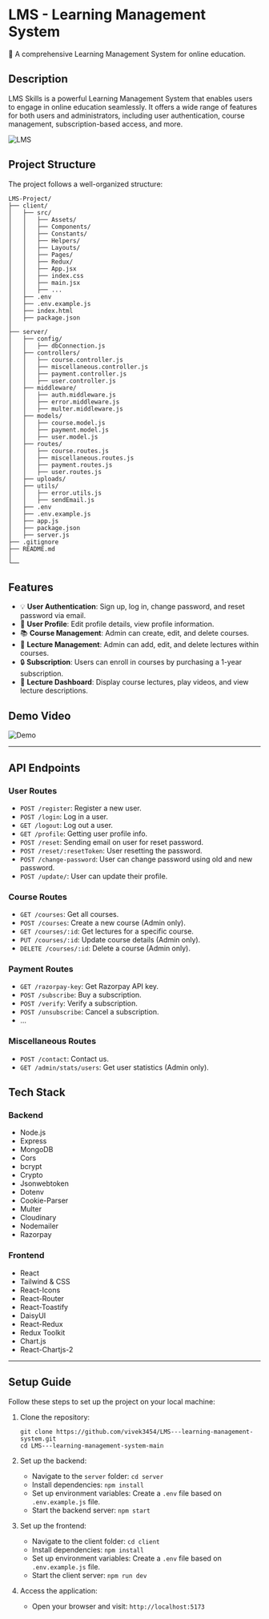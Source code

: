 # LMS - Learning Management System

🚀 A comprehensive Learning Management System for online education.

## Description

LMS Skills is a powerful Learning Management System that enables users to engage in online education seamlessly. It offers a wide range of features for both users and administrators, including user authentication, course management, subscription-based access, and more.

![LMS](https://res.cloudinary.com/dtoeixvno/image/upload/v1696580794/dakmjxad0hhtkwy9741b.png)



## Project Structure

The project follows a well-organized structure:

```
LMS-Project/
├── client/
│   ├── src/
│   │   ├── Assets/
│   │   ├── Components/
│   │   ├── Constants/
│   │   ├── Helpers/
│   │   ├── Layouts/
│   │   ├── Pages/
│   │   ├── Redux/
│   │   ├── App.jsx
│   │   ├── index.css
│   │   ├── main.jsx
│   │   ├── ...
│   ├── .env
│   ├── .env.example.js
│   ├── index.html
│   ├── package.json
│
├── server/
│   ├── config/
│   │   ├── dbConnection.js
│   ├── controllers/
│   │   ├── course.controller.js
│   │   ├── miscellaneous.controller.js
│   │   ├── payment.controller.js
│   │   ├── user.controller.js
│   ├── middleware/
│   │   ├── auth.middleware.js
│   │   ├── error.middleware.js
│   │   ├── multer.middleware.js
│   ├── models/
│   │   ├── course.model.js
│   │   ├── payment.model.js
│   │   ├── user.model.js
│   ├── routes/
│   │   ├── course.routes.js
│   │   ├── miscellaneous.routes.js
│   │   ├── payment.routes.js
│   │   ├── user.routes.js
│   ├── uploads/
│   ├── utils/
│   │   ├── error.utils.js
│   │   ├── sendEmail.js
│   ├── .env
│   ├── .env.example.js
│   ├── app.js
│   ├── package.json
│   ├── server.js
├── .gitignore
├── README.md
│
└──
```

## Features

- 💡 **User Authentication**: Sign up, log in, change password, and reset password via email.
- 🙋 **User Profile**: Edit profile details, view profile information.
- 📚 **Course Management**: Admin can create, edit, and delete courses.
- 📝 **Lecture Management**: Admin can add, edit, and delete lectures within courses.
- 🔒 **Subscription**: Users can enroll in courses by purchasing a 1-year subscription.
- 🎥 **Lecture Dashboard**: Display course lectures, play videos, and view lecture descriptions.

## Demo Video

![Demo](https://modern-lms.netlify.app/)

---

## API Endpoints

### User Routes

- `POST /register`: Register a new user.
- `POST /login`: Log in a user.
- `GET /logout`: Log out a user.
- `GET /profile`: Getting user profile info.
- `POST /reset`: Sending email on user for reset password.
- `POST /reset/:resetToken`: User resetting the password.
- `POST /change-password`: User can change password using old and new password.
- `POST /update/`: User can update their profile.

### Course Routes

- `GET /courses`: Get all courses.
- `POST /courses`: Create a new course (Admin only).
- `GET /courses/:id`: Get lectures for a specific course.
- `PUT /courses/:id`: Update course details (Admin only).
- `DELETE /courses/:id`: Delete a course (Admin only).

### Payment Routes

- `GET /razorpay-key`: Get Razorpay API key.
- `POST /subscribe`: Buy a subscription.
- `POST /verify`: Verify a subscription.
- `POST /unsubscribe`: Cancel a subscription.
- ...

### Miscellaneous Routes

- `POST /contact`: Contact us.
- `GET /admin/stats/users`: Get user statistics (Admin only).

## Tech Stack

### Backend

- Node.js
- Express
- MongoDB
- Cors
- bcrypt
- Crypto
- Jsonwebtoken
- Dotenv
- Cookie-Parser
- Multer
- Cloudinary
- Nodemailer
- Razorpay

### Frontend

- React
- Tailwind & CSS
- React-Icons
- React-Router
- React-Toastify
- DaisyUI
- React-Redux
- Redux Toolkit
- Chart.js
- React-Chartjs-2

---

## Setup Guide

Follow these steps to set up the project on your local machine:

1. Clone the repository:
   ```
   git clone https://github.com/vivek3454/LMS---learning-management-system.git
   cd LMS---learning-management-system-main
   ```

2. Set up the backend:
   - Navigate to the `server` folder: `cd server`
   - Install dependencies: `npm install`
   - Set up environment variables: Create a `.env` file based on `.env.example.js` file.
   - Start the backend server: `npm start`

3. Set up the frontend:
   - Navigate to the client folder: `cd client`
   - Install dependencies: `npm install`
   - Set up environment variables: Create a `.env` file based on `.env.example.js` file.
   - Start the client server: `npm run dev`

4. Access the application:
   - Open your browser and visit: `http://localhost:5173`